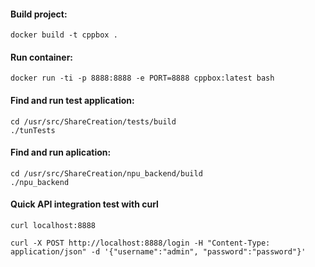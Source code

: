 #### Build project:
    docker build -t cppbox . 

#### Run container:
    docker run -ti -p 8888:8888 -e PORT=8888 cppbox:latest bash

#### Find and run test application:
    cd /usr/src/ShareCreation/tests/build
    ./tunTests

#### Find and run aplication:
    cd /usr/src/ShareCreation/npu_backend/build
    ./npu_backend

#### Quick API integration test with curl

    curl localhost:8888

    curl -X POST http://localhost:8888/login -H "Content-Type: application/json" -d '{"username":"admin", "password":"password"}'

